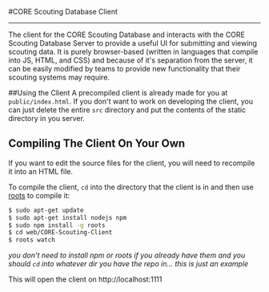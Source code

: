 #CORE Scouting Database Client

---------

The client for the CORE Scouting Database and interacts with the CORE Scouting Database Server to provide a useful UI for submitting and viewing scouting data. It is purely browser-based (written in languages that compile into JS, HTML, and CSS) and because of it's separation from the server, it can be easily modified by teams to provide new functionality that their scouting systems may require.

##Using the Client
A precompiled client is already made for you at `public/index.html`. If you don't want to work on developing the client, you can just delete the entire `src` directory and put the contents of the static directory in you server.

## Compiling The Client On Your Own
If you want to edit the source files for the client, you will need to recompile it into an HTML file.

To compile the client, `cd` into the directory that the client is in and then use [roots](http://roots.cx) to compile it:
```bash
$ sudo apt-get update
$ sudo apt-get install nodejs npm
$ sudo npm install -g roots
$ cd web/CORE-Scouting-Client
$ roots watch
```
*you don't need to install npm or roots if you already have them and you should `cd` into whatever dir you have the repo in... this is just an example*

This will open the client on http://localhost:1111 